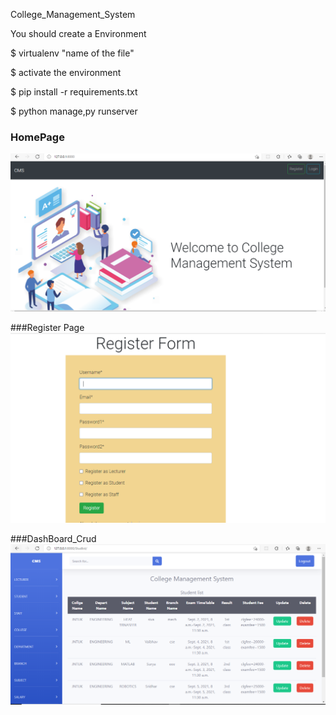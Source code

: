
 
 College_Management_System

You should create a Environment

$ virtualenv "name of the file"

$ activate the environment

$ pip install -r requirements.txt 


$ python manage,py runserver


###  HomePage
![HomePage](static/images/homepage.PNG)



###Register Page
![Register page](static/images/register.PNG)

###DashBoard_Crud
![Dashboard](static/images/Dashboard_with_student_details_crud.PNG)


























